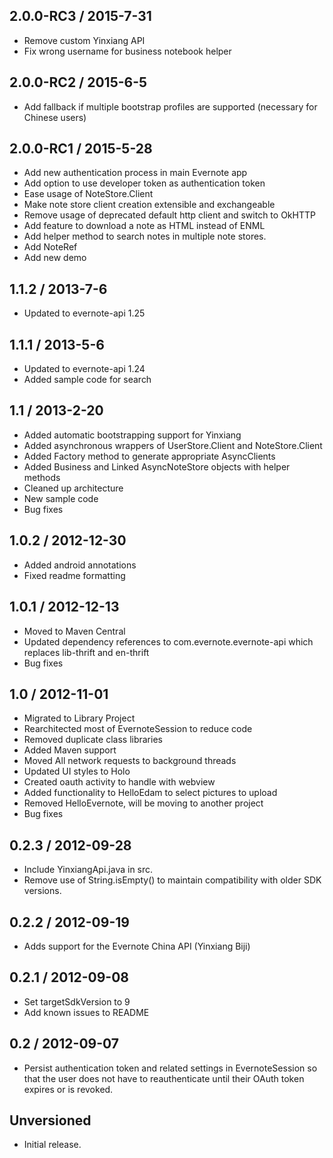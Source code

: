 ## 2.0.0-RC3 / 2015-7-31

* Remove custom Yinxiang API
* Fix wrong username for business notebook helper

## 2.0.0-RC2 / 2015-6-5

* Add fallback if multiple bootstrap profiles are supported (necessary for Chinese users)

## 2.0.0-RC1 / 2015-5-28

* Add new authentication process in main Evernote app
* Add option to use developer token as authentication token
* Ease usage of NoteStore.Client
* Make note store client creation extensible and exchangeable
* Remove usage of deprecated default http client and switch to OkHTTP
* Add feature to download a note as HTML instead of ENML
* Add helper method to search notes in multiple note stores.
* Add NoteRef
* Add new demo

## 1.1.2 / 2013-7-6

* Updated to evernote-api 1.25

## 1.1.1 / 2013-5-6

* Updated to evernote-api 1.24
* Added sample code for search

## 1.1 / 2013-2-20

* Added automatic bootstrapping support for Yinxiang
* Added asynchronous wrappers of UserStore.Client and NoteStore.Client
* Added Factory method to generate appropriate AsyncClients
* Added Business and Linked AsyncNoteStore objects with helper methods
* Cleaned up architecture
* New sample code
* Bug fixes

## 1.0.2 / 2012-12-30

* Added android annotations
* Fixed readme formatting

## 1.0.1 / 2012-12-13

* Moved to Maven Central
* Updated dependency references to com.evernote.evernote-api which replaces lib-thrift and en-thrift
* Bug fixes

## 1.0 / 2012-11-01

* Migrated to Library Project
* Rearchitected most of EvernoteSession to reduce code
* Removed duplicate class libraries
* Added Maven support
* Moved All network requests to background threads
* Updated UI styles to Holo
* Created oauth activity to handle with webview
* Added functionality to HelloEdam to select pictures to upload
* Removed HelloEvernote, will be moving to another project
* Bug fixes

## 0.2.3 / 2012-09-28

* Include YinxiangApi.java in src.
* Remove use of String.isEmpty() to maintain compatibility with older SDK versions.

## 0.2.2 / 2012-09-19

* Adds support for the Evernote China API (Yinxiang Biji)

## 0.2.1 / 2012-09-08

* Set targetSdkVersion to 9
* Add known issues to README

## 0.2 / 2012-09-07

* Persist authentication token and related settings in EvernoteSession so that the
  user does not have to reauthenticate until their OAuth token expires or is
  revoked.

## Unversioned

* Initial release.
